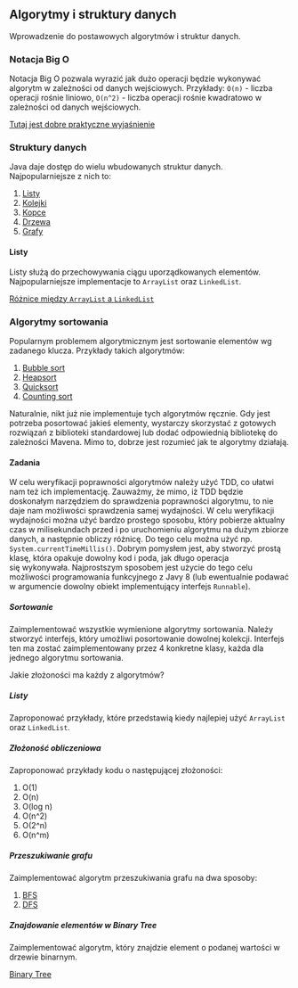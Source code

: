 ## Algorytmy i struktury danych
Wprowadzenie do postawowych algorytmów i struktur danych.

### Notacja Big O
Notacja Big O pozwala wyrazić jak dużo operacji będzie wykonywać algorytm w zależności od danych wejściowych. 
Przykłady: ``O(n)`` - liczba operacji rośnie liniowo, ``O(n^2)`` - liczba operacji rośnie kwadratowo w zależności od 
danych wejściowych.

[Tutaj jest dobre praktyczne wyjaśnienie](https://rob-bell.net/2009/06/a-beginners-guide-to-big-o-notation/)

### Struktury danych
Java daje dostęp do wielu wbudowanych struktur danych. Najpopularniejsze z nich to:
1. [Listy](https://www.tutorialspoint.com/data_structures_algorithms/linked_list_algorithms.htm)
2. [Kolejki](https://www.tutorialspoint.com/data_structures_algorithms/dsa_queue.htm)
3. [Kopce](https://www.tutorialspoint.com/data_structures_algorithms/heap_data_structure.htm)
4. [Drzewa](https://www.tutorialspoint.com/data_structures_algorithms/tree_data_structure.htm)
5. [Grafy](https://www.tutorialspoint.com/data_structures_algorithms/graph_data_structure.htm)

#### Listy
Listy służą do przechowywania ciągu uporządkowanych elementów. Najpopularniejsze implementacje to ``ArrayList`` oraz 
``LinkedList``.

[Różnice między ``ArrayList`` a ``LinkedList``](https://beginnersbook.com/2013/12/difference-between-arraylist-and-linkedlist-in-java/)

### Algorytmy sortowania
Popularnym problemem algorytmicznym jest sortowanie elementów wg zadanego klucza. Przykłady takich algorytmów:
1. [Bubble sort](https://www.geeksforgeeks.org/bubble-sort/)
2. [Heapsort](https://www.geeksforgeeks.org/heap-sort/)
3. [Quicksort](https://www.geeksforgeeks.org/quick-sort/)
4. [Counting sort](https://www.geeksforgeeks.org/counting-sort/)

Naturalnie, nikt już nie implementuje tych algorytmów ręcznie. Gdy jest potrzeba posortować jakieś elementy, 
wystarczy skorzystać z gotowych rozwiązań z biblioteki standardowej lub dodać odpowiednią bibliotekę do zależności 
Mavena. Mimo to, dobrze jest rozumieć jak te algorytmy działają.

#### Zadania
W celu weryfikacji poprawności algorytmów należy użyć TDD, co ułatwi nam też ich implementację. Zauważmy, że 
mimo, iż TDD będzie doskonałym narzędziem do sprawdzenia poprawności algorytmu, to nie daje nam możliwości 
sprawdzenia samej wydajności. W celu weryfikacji wydajności można użyć bardzo prostego sposobu, który pobierze 
aktualny czas w milisekundach przed i po uruchomieniu algorytmu na dużym zbiorze danych, a następnie obliczy różnicę.
 Do tego celu można użyć np. ``System.currentTimeMillis()``. Dobrym pomysłem jest, aby stworzyć prostą klasę, która 
 opakuje dowolny kod i poda, jak długo operacja się wykonywała. Najprostszym sposobem jest użycie do tego celu 
 możliwości programowania funkcyjnego z Javy 8 (lub ewentualnie podawać w argumencie dowolny obiekt implementujący 
 interfejs ``Runnable``).

##### Sortowanie
Zaimplementować wszystkie wymienione algorytmy sortowania. Należy stworzyć interfejs, który umożliwi posortowanie 
dowolnej kolekcji. Interfejs ten ma zostać zaimplementowany przez 4 konkretne klasy, każda dla jednego algorytmu 
sortowania.
 
Jakie złożoności ma każdy z algorytmów?
 
##### Listy
Zaproponować przykłady, które przedstawią kiedy najlepiej użyć ``ArrayList`` oraz ``LinkedList``.

##### Złożoność obliczeniowa
Zaproponować przykłady kodu o następującej złożoności:

1. O(1)
2. O(n)
3. O(log n)
4. O(n^2)
5. O(2^n)
6. O(n^m)

##### Przeszukiwanie grafu
Zaimplementować algorytm przeszukiwania grafu na dwa sposoby:

1. [BFS](https://en.wikipedia.org/wiki/Breadth-first_search)
2. [DFS](https://en.wikipedia.org/wiki/Depth-first_search)

##### Znajdowanie elementów w Binary Tree
Zaimplementować algorytm, który znajdzie element o podanej wartości w drzewie binarnym.

[Binary Tree](https://en.wikipedia.org/wiki/Binary_tree)